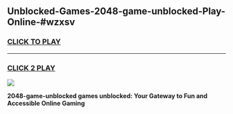 
## Unblocked-Games-2048-game-unblocked-Play-Online-#wzxsv
<h3>
<a href="https://premium.freeplayer.one?title=2048-game-unblocked&ref=27F">CLICK TO PLAY</a></h3>
<hr>

<h3>
<a href="https://premium.freeplayer.one?title=2048-game-unblocked&ref=27F">CLICK 2 PLAY</a>
  
</h3>

<a href="https://premium.freeplayer.one?title=2048-game-unblocked&ref=27F"><img src="https://clearcache.store/games.png"></a>


**2048-game-unblocked games unblocked: Your Gateway to Fun and Accessible Online Gaming**
